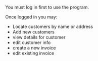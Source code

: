 You must log in first to use the program.

Once logged in you may:

- Locate customers by name or address
- Add new customers
- view details for customer
- edit customer info
- create a new invoice
- edit existing invoice
